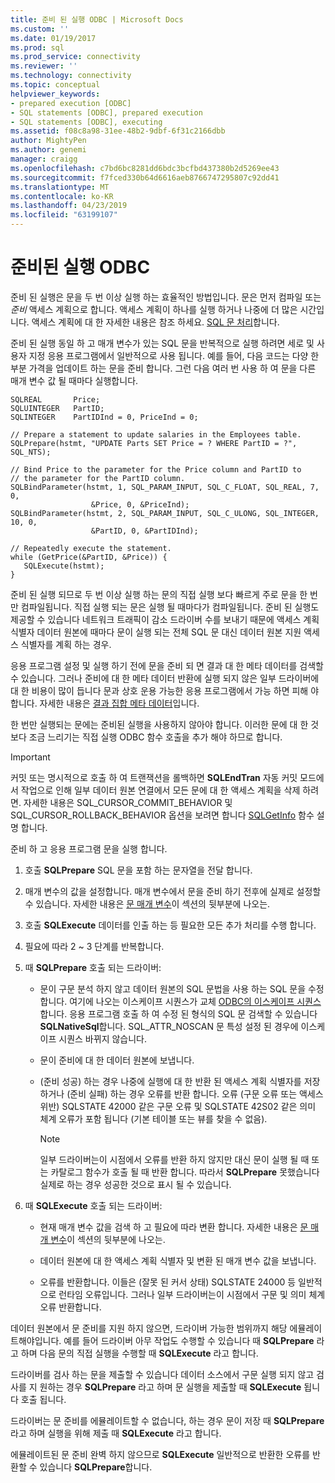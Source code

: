 ```yaml
---
title: 준비 된 실행 ODBC | Microsoft Docs
ms.custom: ''
ms.date: 01/19/2017
ms.prod: sql
ms.prod_service: connectivity
ms.reviewer: ''
ms.technology: connectivity
ms.topic: conceptual
helpviewer_keywords:
- prepared execution [ODBC]
- SQL statements [ODBC], prepared execution
- SQL statements [ODBC], executing
ms.assetid: f08c8a98-31ee-48b2-9dbf-6f31c2166dbb
author: MightyPen
ms.author: genemi
manager: craigg
ms.openlocfilehash: c7bd6bc8281dd6bdc3bcfbd437380b2d5269ee43
ms.sourcegitcommit: f7fced330b64d6616aeb8766747295807c92dd41
ms.translationtype: MT
ms.contentlocale: ko-KR
ms.lasthandoff: 04/23/2019
ms.locfileid: "63199107"
---
```

# <a name="prepared-execution-odbc"></a>준비된 실행 ODBC
준비 된 실행은 문을 두 번 이상 실행 하는 효율적인 방법입니다. 문은 먼저 컴파일 또는 *준비* 액세스 계획으로 합니다. 액세스 계획이 하나를 실행 하거나 나중에 더 많은 시간입니다. 액세스 계획에 대 한 자세한 내용은 참조 하세요. [SQL 문 처리](../../../odbc/reference/processing-a-sql-statement.md)합니다.  
  
 준비 된 실행 동일 하 고 매개 변수가 있는 SQL 문을 반복적으로 실행 하려면 세로 및 사용자 지정 응용 프로그램에서 일반적으로 사용 됩니다. 예를 들어, 다음 코드는 다양 한 부분 가격을 업데이트 하는 문을 준비 합니다. 그런 다음 여러 번 사용 하 여 문을 다른 매개 변수 값 될 때마다 실행합니다.  
  
```  
SQLREAL       Price;  
SQLUINTEGER   PartID;  
SQLINTEGER    PartIDInd = 0, PriceInd = 0;  
  
// Prepare a statement to update salaries in the Employees table.  
SQLPrepare(hstmt, "UPDATE Parts SET Price = ? WHERE PartID = ?", SQL_NTS);  
  
// Bind Price to the parameter for the Price column and PartID to  
// the parameter for the PartID column.  
SQLBindParameter(hstmt, 1, SQL_PARAM_INPUT, SQL_C_FLOAT, SQL_REAL, 7, 0,  
                  &Price, 0, &PriceInd);  
SQLBindParameter(hstmt, 2, SQL_PARAM_INPUT, SQL_C_ULONG, SQL_INTEGER, 10, 0,  
                  &PartID, 0, &PartIDInd);  
  
// Repeatedly execute the statement.  
while (GetPrice(&PartID, &Price)) {  
   SQLExecute(hstmt);  
}  
```  
  
 준비 된 실행 되므로 두 번 이상 실행 하는 문의 직접 실행 보다 빠르게 주로 문을 한 번만 컴파일됩니다. 직접 실행 되는 문은 실행 될 때마다가 컴파일됩니다. 준비 된 실행도 제공할 수 있습니다 네트워크 트래픽이 감소 드라이버 수를 보내기 때문에 액세스 계획 식별자 데이터 원본에 때마다 문이 실행 되는 전체 SQL 문 대신 데이터 원본 지원 액세스 식별자를 계획 하는 경우.  
  
 응용 프로그램 설정 및 실행 하기 전에 문을 준비 되 면 결과 대 한 메타 데이터를 검색할 수 있습니다. 그러나 준비에 대 한 메타 데이터 반환에 실행 되지 않은 일부 드라이버에 대 한 비용이 많이 듭니다 문과 상호 운용 가능한 응용 프로그램에서 가능 하면 피해 야 합니다. 자세한 내용은 [결과 집합 메타 데이터](../../../odbc/reference/develop-app/result-set-metadata.md)입니다.  
  
 한 번만 실행되는 문에는 준비된 실행을 사용하지 않아야 합니다. 이러한 문에 대 한 것 보다 조금 느리기는 직접 실행 ODBC 함수 호출을 추가 해야 하므로 합니다.  
  
> [!IMPORTANT]  
>  커밋 또는 명시적으로 호출 하 여 트랜잭션을 롤백하면 **SQLEndTran** 자동 커밋 모드에서 작업으로 인해 일부 데이터 원본 연결에서 모든 문에 대 한 액세스 계획을 삭제 하려면. 자세한 내용은 SQL_CURSOR_COMMIT_BEHAVIOR 및 SQL_CURSOR_ROLLBACK_BEHAVIOR 옵션을 보려면 합니다 [SQLGetInfo](../../../odbc/reference/syntax/sqlgetinfo-function.md) 함수 설명 합니다.  
  
 준비 하 고 응용 프로그램 문을 실행 합니다.  
  
1.  호출 **SQLPrepare** SQL 문을 포함 하는 문자열을 전달 합니다.  
  
2.  매개 변수의 값을 설정합니다. 매개 변수에서 문을 준비 하기 전후에 실제로 설정할 수 있습니다. 자세한 내용은 [문 매개 변수](../../../odbc/reference/develop-app/statement-parameters.md)이 섹션의 뒷부분에 나오는.  
  
3.  호출 **SQLExecute** 데이터를 인출 하는 등 필요한 모든 추가 처리를 수행 합니다.  
  
4.  필요에 따라 2 ~ 3 단계를 반복합니다.  
  
5.  때 **SQLPrepare** 호출 되는 드라이버:  
  
    -   문이 구문 분석 하지 않고 데이터 원본의 SQL 문법을 사용 하는 SQL 문을 수정 합니다. 여기에 나오는 이스케이프 시퀀스가 교체 [ODBC의 이스케이프 시퀀스](../../../odbc/reference/develop-app/escape-sequences-in-odbc.md)합니다. 응용 프로그램 호출 하 여 수정 된 형식의 SQL 문 검색할 수 있습니다 **SQLNativeSql**합니다. SQL_ATTR_NOSCAN 문 특성 설정 된 경우에 이스케이프 시퀀스 바뀌지 않습니다.  
  
    -   문이 준비에 대 한 데이터 원본에 보냅니다.  
  
    -   (준비 성공) 하는 경우 나중에 실행에 대 한 반환 된 액세스 계획 식별자를 저장 하거나 (준비 실패) 하는 경우 오류를 반환 합니다. 오류 (구문 오류 또는 액세스 위반) SQLSTATE 42000 같은 구문 오류 및 SQLSTATE 42S02 같은 의미 체계 오류가 포함 됩니다 (기본 테이블 또는 뷰를 찾을 수 없음).  
  
        > [!NOTE]  
        >  일부 드라이버는이 시점에서 오류를 반환 하지 않지만 대신 문이 실행 될 때 또는 카탈로그 함수가 호출 될 때 반환 합니다. 따라서 **SQLPrepare** 못했습니다 실제로 하는 경우 성공한 것으로 표시 될 수 있습니다.  
  
6.  때 **SQLExecute** 호출 되는 드라이버:  
  
    -   현재 매개 변수 값을 검색 하 고 필요에 따라 변환 합니다. 자세한 내용은 [문 매개 변수](../../../odbc/reference/develop-app/statement-parameters.md)이 섹션의 뒷부분에 나오는.  
  
    -   데이터 원본에 대 한 액세스 계획 식별자 및 변환 된 매개 변수 값을 보냅니다.  
  
    -   오류를 반환합니다. 이들은 (잘못 된 커서 상태) SQLSTATE 24000 등 일반적으로 런타임 오류입니다. 그러나 일부 드라이버는이 시점에서 구문 및 의미 체계 오류 반환합니다.  
  
 데이터 원본에서 문 준비를 지원 하지 않으면, 드라이버 가능한 범위까지 해당 에뮬레이트해야입니다. 예를 들어 드라이버 아무 작업도 수행할 수 있습니다 때 **SQLPrepare** 라고 하며 다음 문의 직접 실행을 수행할 때 **SQLExecute** 라고 합니다.  
  
 드라이버를 검사 하는 문을 제출할 수 있습니다 데이터 소스에서 구문 실행 되지 않고 검사를 지 원하는 경우 **SQLPrepare** 라고 하며 문 실행을 제출할 때 **SQLExecute** 됩니다 호출 됩니다.  
  
 드라이버는 문 준비를 에뮬레이트할 수 없습니다, 하는 경우 문이 저장 때 **SQLPrepare** 라고 하며 실행을 위해 제출 때 **SQLExecute** 라고 합니다.  
  
 에뮬레이트된 문 준비 완벽 하지 않으므로 **SQLExecute** 일반적으로 반환한 오류를 반환할 수 있습니다 **SQLPrepare**합니다.
